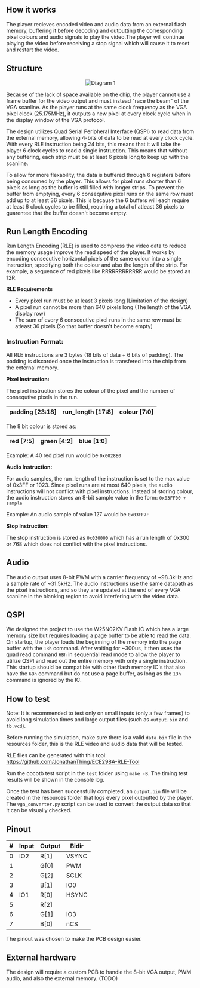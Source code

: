 ## How it works

The player recieves encoded video and audio data from an external flash memory, buffering it before decoding and outputting the corresponding pixel colours and audio signals to play the video.The player will continue playing the video before receiving a stop signal which will cause it to reset and restart the video.

## Structure

<p align="center">
  <img src="https://github.com/JonathanThing/VGA-Video-Player/blob/main/docs/imgs/Block_Diagram.png?raw=true" alt="Diagram 1"/>
</p>

Because of the lack of space available on the chip, the player cannot use a frame buffer for the video output and must instead "race the beam" of the VGA scanline. As the player runs at the same clock frequency as the VGA pixel clock (25.175MHz), it outputs a new pixel at every clock cycle when in the display window of the VGA protocol.

The design utilizes Quad Serial Peripheral Interface (QSPI) to read data from the external memory, allowing 4-bits of data to be read at every clock cycle. With every RLE instruction being 24 bits, this means that it will take the player 6 clock cycles to read a single instruction. This means that without any buffering, each strip must be at least 6 pixels long to keep up with the scanline.

To allow for more flexability, the data is buffered through 6 registers before being consumed by the player. This allows for pixel runs shorter than 6 pixels as long as the buffer is still filled with longer strips.  To prevent the buffer from emptying, every 6 consequtive pixel runs on the same row must add up to at least 36 pixels. This is because the 6 buffers will each require at least 6 clock cycles to be filled, requiring a total of atleast 36 pixels to guarentee that the buffer doesn't become empty.

## Run Length Encoding

Run Length Encoding (RLE) is used to compress the video data to reduce the memory usage improve the read speed of the player. It works by encoding consecutive horizontal pixels of the same colour into a single instruction, specifying both the colour and also the length of the strip. For example, a sequence of red pixels like RRRRRRRRRRRR would be stored as 12R.

**RLE Requirements**

- Every pixel run must be at least 3 pixels long (Limitation of the design)
- A pixel run cannot be more than 640 pixels long (The length of the VGA display row)
- The sum of every 6 consequtive pixel runs in the same row must be atleast 36 pixels (So that buffer doesn't become empty)

### Instruction Format:

All RLE instructions are 3 bytes (18 bits of data + 6 bits of padding). 
The padding is discarded once the instruction is transfered into the chip from the external memory.

**Pixel Instruction:**

The pixel instruction stores the colour of the pixel and the number of consequtive pixels in the run.

| padding [23:18] | run_length [17:8] | colour [7:0] |
|-----------------|-------------------|--------------|  

The 8 bit colour is stored as:

| red [7:5] | green [4:2] | blue [1:0] |
|-----------|-------------|------------|

Example: A 40 red pixel run would be `0x0028E0`

**Audio Instruction:**

For audio samples, the run_length of the instruction is set to the max value of 0x3FF or 1023. Since pixel runs are at most 640 pixels, the audio instructions will not conflict with pixel instructions. Instead of storing colour, the audio instruction stores an 8-bit sample value in the form: `0x03FF00 + sample`

Example: An audio sample of value 127 would be `0x03FF7F`

**Stop Instruction:**

The stop instruction is stored as `0x030000` which has a run length of 0x300 or 768 which does not conflict with the pixel instructions.

## Audio

The audio output uses 8-bit PWM with a carrier frequency of ~98.3kHz and a sample rate of ~31.5kHz. The audio instructions use the same datapath as the pixel instructions, and so they are updated at the end of every VGA scanline in the blanking region to avoid interfering with the video data. 

## QSPI 

We designed the project to use the W25N02KV Flash IC which has a large memory size but requires loading a page buffer to be able to read the data. On startup, the player loads the beginning of the memory into the page buffer with the `13h` command. After waiting for ~300us, it then uses the quad read command `6Bh` in sequential read mode to allow the player to utilize QSPI and read out the entire memory with only a single instruction. This startup should be compatible with other flash memory IC's that also have the `6Bh` command but do not use a page buffer, as long as the `13h` command is ignored by the IC.

## How to test

Note: It is recommended to test only on small inputs (only a few frames) to avoid long simulation times and large output files (such as `output.bin` and `tb.vcd`).

Before running the simulation, make sure there is a valid `data.bin` file in the resources folder, this is the RLE video and audio data that will be tested.

RLE files can be generated with this tool:
https://github.com/JonathanThing/ECE298A-RLE-Tool

Run the cocotb test script in the `test` folder using `make -B`. The timing test results will be shown in the console log.

Once the test has been successfully completed, an `output.bin` file will be created in the resources folder that logs every pixel outputted by the player. The `vga_converter.py` script can be used to convert the output data so that it can be visually checked.

## Pinout

|#|Input|Output| Bidir|
|--|---|----|-----|
|0 |IO2|R[1]|VSYNC|
|1 |   |G[0]|PWM  |
|2 |   |G[2]|SCLK |
|3 |   |B[1]|IO0  |
|4 |IO1|R[0]|HSYNC|
|5 |   |R[2]|     |
|6 |   |G[1]|IO3  |
|7 |   |B[0]|nCS  |

The pinout was chosen to make the PCB design easier.

## External hardware

The design will require a custom PCB to handle the 8-bit VGA output, PWM audio, and also the external memory. (TODO)
